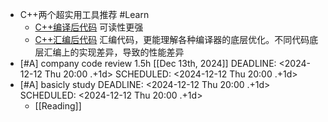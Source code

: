 - C++两个超实用工具推荐 #Learn
	- [C++编译后代码](https://cppinsights.io/) 可读性更强
	- [C++汇编后代码](https://godbolt.org/) 汇编代码，更能理解各种编译器的底层优化。不同代码底层汇编上的实现差异，导致的性能差异
- [#A] company code review 1.5h [[Dec 13th, 2024]]
  DEADLINE: <2024-12-12 Thu 20:00 .+1d>
  SCHEDULED: <2024-12-12 Thu 20:00 .+1d>
- [#A] basicly study
  DEADLINE: <2024-12-12 Thu 20:00 .+1d>
  SCHEDULED: <2024-12-12 Thu 20:00 .+1d>
	- [[Reading]]